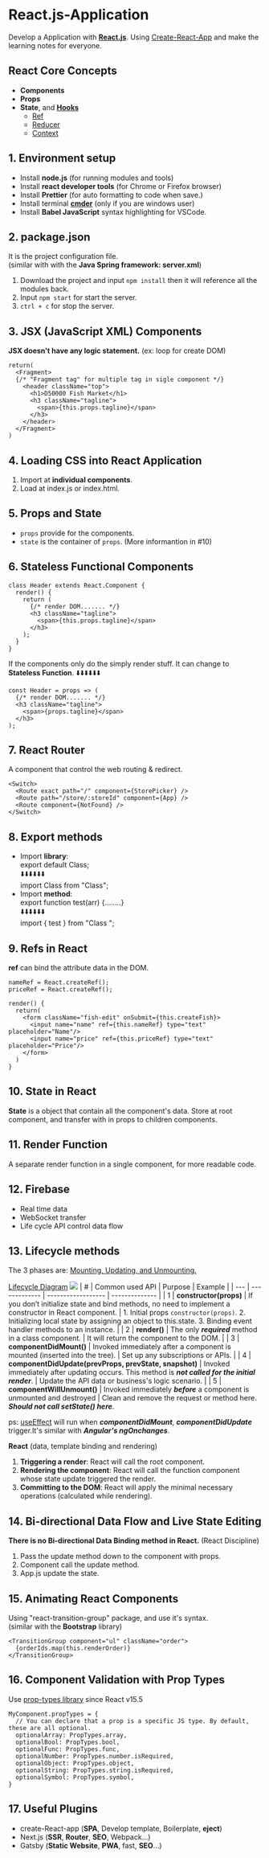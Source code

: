 # React.js-Application

Develop a Application with [**React.js**](https://beta.reactjs.org/learn).
Using [Create-React-App](https://beta.reactjs.org/learn/start-a-new-react-project#getting-started-with-a-minimal-toolchain) and make the learning notes for everyone.

## React Core Concepts

- **Components**
- **Props**
- **State**, and [**Hooks**](https://reactjs.org/docs/hooks-intro.html)
  - [Ref](https://beta.reactjs.org/learn/referencing-values-with-refs)
  - [Reducer](https://beta.reactjs.org/learn/managing-state#extracting-state-logic-into-a-reducer)
  - [Context](https://beta.reactjs.org/learn/passing-data-deeply-with-context)

## 1. Environment setup

- Install **node.js** (for running modules and tools)
- Install **react developer tools** (for Chrome or Firefox browser)
- Install **Prettier** (for auto formatting to code when save.)
- Install terminal [**cmder**](https://cmder.net/) (only if you are windows user)
- Install **Babel JavaScript** syntax highlighting for VSCode.

## 2. package.json

It is the project configuration file.  
(similar with with the **Java Spring framework: server.xml**)

1.  Download the project and input `npm install` then it will reference
    all the modules back.
2.  Input `npm start` for start the server.
3.  `ctrl + c` for stop the server.

## 3. JSX (JavaScript XML) Components

**JSX doesn't have any logic statement.** (ex: loop for create DOM)

```
return(
  <Fragment>
  {/* "Fragment tag" for multiple tag in sigle component */}
    <header className="top">
      <h1>D50000 Fish Market</h1>
      <h3 className="tagline">
        <span>{this.props.tagline}</span>
      </h3>
    </header>
  </Fragment>
)
```

## 4. Loading CSS into React Application

1.  Import at **individual components**.
2.  Load at index.js or index.html.

## 5. Props and State

- `props` provide for the components.
- `state` is the container of `props`. (More informantion in #10)

## 6. Stateless Functional Components

```
class Header extends React.Component {
  render() {
    return (
      {/* render DOM....... */}
      <h3 className="tagline">
        <span>{this.props.tagline}</span>
      </h3>
    );
  }
}
```

If the components only do the simply render stuff. It can change to **Stateless Function**. ⬇️⬇️⬇️⬇️⬇️⬇️

```
const Header = props => (
  {/* render DOM....... */}
  <h3 className="tagline">
    <span>{props.tagline}</span>
  </h3>
);
```

## 7. React Router

A component that control the web routing & redirect.

```
<Switch>
  <Route exact path="/" component={StorePicker} />
  <Route path="/store/:storeId" component={App} />
  <Route component={NotFound} />
</Switch>
```

## 8. Export methods

- Import **library**:  
  export default Class;  
  ⬇️⬇️⬇️⬇️⬇️⬇️  
  import Class from "Class";
- Import **method**:  
  export function test(arr) {........}  
  ⬇️⬇️⬇️⬇️⬇️⬇️  
  import { test } from "Class ";

## 9. Refs in React

**ref** can bind the attribute data in the DOM.

```
nameRef = React.createRef();
priceRef = React.createRef();

render() {
  return(
    <form className="fish-edit" onSubmit={this.createFish}>
      <input name="name" ref={this.nameRef} type="text" placeholder="Name"/>
      <input name="price" ref={this.priceRef} type="text" placeholder="Price"/>
    </form>
  )
}
```

## 10. State in React

**State** is a object that contain all the component's data.
Store at root component, and transfer with in props to children components.

## 11. Render Function

A separate render function in a single component, for more readable code.

## 12. Firebase

- Real time data
- WebSocket transfer
- Life cycle API control data flow

## 13. Lifecycle methods

The 3 phases are: [Mounting, Updating, and Unmounting.](https://reactjs.org/docs/state-and-lifecycle.html#adding-lifecycle-methods-to-a-class)

[Lifecycle Diagram](https://projects.wojtekmaj.pl/react-lifecycle-methods-diagram/)
![](https://github.com/D50000/React.js-Application/blob/master/react_lifecycle.png)
| # | Common used API | Purpose | Example |
| --- | ------------- | ------------------ | -------------- |
| 1 | **constructor(props)** | If you don’t initialize state and bind methods, no need to implement a constructor in React component. | 1. Initial props `constructor(props)`. 2. Initializing local state by assigning an object to this.state. 3. Binding event handler methods to an instance. |
| 2 | **render()** | The only **_required_** method in a class component. | It will return the component to the DOM. |
| 3 | **componentDidMount()** | Invoked immediately after a component is mounted (inserted into the tree). | Set up any subscriptions or APIs. |
| 4 | **componentDidUpdate(prevProps, prevState, snapshot)** | Invoked immediately after updating occurs. This method is **_not called for the initial render_**. | Update the API data or business's logic scenario. |
| 5 | **componentWillUnmount()** | Invoked immediately **_before_** a component is unmounted and destroyed | Clean and remove the request or method here. **_Should not call setState() here_**.

ps: [useEffect](https://zh-hant.reactjs.org/docs/hooks-effect.html) will run when ***componentDidMount***, ***componentDidUpdate*** trigger.It's similar with ***Angular's ngOnchanges***.

**React** (data, template binding and rendering)

1. **Triggering a render**: React will call the root component.
2. **Rendering the component**: React will call the function component whose state update triggered the render.
3. **Committing to the DOM**: React will apply the minimal necessary operations (calculated while rendering).

## 14. Bi-directional Data Flow and Live State Editing

**There is no Bi-directional Data Binding method in React.** (React Discipline)

1.  Pass the update method down to the component with props.
2.  Component call the update method.
3.  App.js update the state.

## 15. Animating React Components

Using "react-transition-group" package, and use it's syntax.  
(similar with the **Bootstrap** library)

```
<TransitionGroup component="ul" className="order">
  {orderIds.map(this.renderOrder)}
</TransitionGroup>
```

## 16. Component Validation with Prop Types

Use [prop-types library](https://zh-hant.reactjs.org/docs/typechecking-with-proptypes.html) since React v15.5

```
MyComponent.propTypes = {
  // You can declare that a prop is a specific JS type. By default, these are all optional.
  optionalArray: PropTypes.array,
  optionalBool: PropTypes.bool,
  optionalFunc: PropTypes.func,
  optionalNumber: PropTypes.number.isRequired,
  optionalObject: PropTypes.object,
  optionalString: PropTypes.string.isRequired,
  optionalSymbol: PropTypes.symbol,
}
```

## 17. Useful Plugins

- create-React-app (**SPA**, Develop template, Boilerplate, **eject**)
- Next.js (**SSR**, **Router**, **SEO**, Webpack...)
- Gatsby (**Static Website**, **PWA**, fast, **SEO**...)
